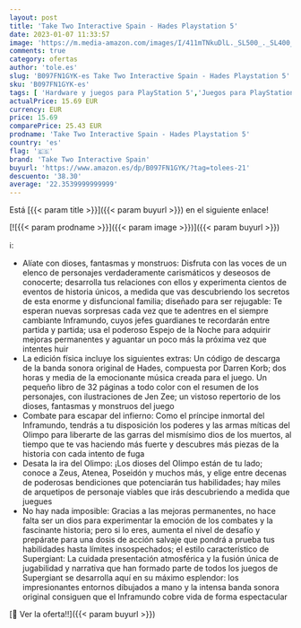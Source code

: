 ```yaml
---
layout: post
title: 'Take Two Interactive Spain - Hades Playstation 5'
date: 2023-01-07 11:33:57
image: 'https://m.media-amazon.com/images/I/411mTNkuDlL._SL500_._SL400_.jpg'
comments: true
category: ofertas
author: 'tole.es'
slug: 'B097FN1GYK-es Take Two Interactive Spain - Hades Playstation 5'
sku: 'B097FN1GYK-es'
tags: [ 'Hardware y juegos para PlayStation 5','Juegos para PlayStation 5','Videojuegos','playstation','take two interactive spain','🇪🇸', ]
actualPrice: 15.69 EUR
currency: EUR
price: 15.69
comparePrice: 25.43 EUR
prodname: 'Take Two Interactive Spain - Hades Playstation 5'
country: 'es'
flag: '🇪🇸'
brand: 'Take Two Interactive Spain'
buyurl: 'https://www.amazon.es/dp/B097FN1GYK/?tag=tolees-21'
descuento: '38.30'
average: '22.3539999999999'
---
```


Está [{{< param title >}}]({{< param buyurl >}}) en el siguiente enlace!

[![{{< param prodname >}}]({{< param image >}})]({{< param buyurl >}})

ℹ️:

- Alíate con dioses, fantasmas y monstruos: Disfruta con las voces de un elenco de personajes verdaderamente carismáticos y deseosos de conocerte; desarrolla tus relaciones con ellos y experimenta cientos de eventos de historia únicos, a medida que vas descubriendo los secretos de esta enorme y disfuncional familia; diseñado para ser rejugable: Te esperan nuevas sorpresas cada vez que te adentres en el siempre cambiante Inframundo, cuyos jefes guardianes te recordarán entre partida y partida; usa el poderoso Espejo de la Noche para adquirir mejoras permanentes y aguantar un poco más la próxima vez que intentes huir
- La edición física incluye los siguientes extras: Un código de descarga de la banda sonora original de Hades, compuesta por Darren Korb; dos horas y media de la emocionante música creada para el juego. Un pequeño libro de 32 páginas a todo color con el resumen de los personajes, con ilustraciones de Jen Zee; un vistoso repertorio de los dioses, fantasmas y monstruos del juego
- Combate para escapar del infierno: Como el príncipe inmortal del Inframundo, tendrás a tu disposición los poderes y las armas míticas del Olimpo para liberarte de las garras del mismísimo dios de los muertos, al tiempo que te vas haciendo más fuerte y descubres más piezas de la historia con cada intento de fuga
- Desata la ira del Olimpo: ¡Los dioses del Olimpo están de tu lado; conoce a Zeus, Atenea, Poseidón y muchos más, y elige entre decenas de poderosas bendiciones que potenciarán tus habilidades; hay miles de arquetipos de personaje viables que irás descubriendo a medida que juegues
- No hay nada imposible: Gracias a las mejoras permanentes, no hace falta ser un dios para experimentar la emoción de los combates y la fascinante historia; pero si lo eres, aumenta el nivel de desafío y prepárate para una dosis de acción salvaje que pondrá a prueba tus habilidades hasta límites insospechados; el estilo característico de Supergiant: La cuidada presentación atmosférica y la fusión única de jugabilidad y narrativa que han formado parte de todos los juegos de Supergiant se desarrolla aquí en su máximo esplendor: los impresionantes entornos dibujados a mano y la intensa banda sonora original consiguen que el Inframundo cobre vida de forma espectacular

[🛒 Ver la oferta!!]({{< param buyurl >}})
